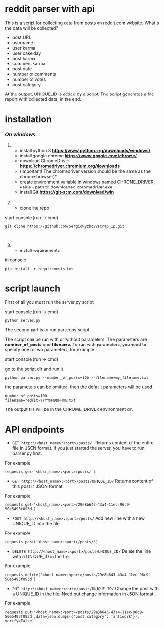 # reddit parser with api

This is a script for collecting data from posts on reddit.com website.
What's the data will be collected?
* post URL
* username
* user karma
* user cake day
* post karma
* comment karma
* post date
* number of comments
* number of votes
* post category

At the output, UNIQUE_ID is added by a script.
The script generates a file report with collected data, in the end.

# installation

### *On windows*
1.
    * install python 3 **https://www.python.org/downloads/windows/**
    * install google chrome **https://www.google.com/chrome/**
    * download ChromeDriver **https://chromedriver.chromium.org/downloads**
    * (Important! The chromedriver version should be the same as the chrome browser)*
    * create environment variable in windows named CHROME_DRIVER, value - path to downloaded chromedriver.exe
    * install Git **https://git-scm.com/download/win**
<br><br>

2.  * clone the repo

start console (run -> cmd)

    git clone https://github.com/SergioRyzhov/scrap_1p.git
<br>

3.  * install requirements

in console
    
    pip install -r requirements.txt

# script launch

First of all you must run the server.py script

start console (run -> cmd)

    python server.py

The second part is to run parser.py script

The script can be run with or without parameters.
The parameters are **number_of_posts** and **filename**.
To run with parameters, you need to specify one or two parameters,
for example:

start console (run -> cmd)

go to the script dir and run it

    python parser.py --number_of_posts=150 --filename=my_filename.txt

the parameters can be omitted, then the default parameters will be used

    number_of_posts=100
    filename=reddit-YYYYMMDDHHmm.txt

The output file will be in the CHROME_DRIVER environment dir.

# API endpoints

* `GET http://<host_name>:<port>/posts/ `
Returns content of the entire file in JSON format. If you just started the server, you have to run parser.py first.

For example
    
    requests.get('<host_name>:<port>/posts/')

* `GET http://<host_name>:<port>/posts/UNIQUE_ID/`
Returns content of this post in JSON format.

For example

    requests.get('<host_name>:<port>/29e8b643-43a4-11ec-96c9-50e5493f093d')

* `POST http://<host_name>:<port>/posts/`
Add new line with a new UNIQUE_ID into the file.

For example

    requests.post('<host_name>:<port>/posts/')

* `DELETE http://<host_name>:<port>/posts/UNIQUE_ID/`
Delete the line with a UNIQUE_ID in the file.

For example

    requests.delete('<host_name>:<port>/posts/29e8b643-43a4-11ec-96c9-50e5493f093d')

* `PUT http://<host_name>:<port>/posts/UNIQUE_ID/`
Change the post with a UNIQUE_ID in the file. Need put change information in JSON format.

For example

    requests.put('<host_name>:<port>/posts/29e8b643-43a4-11ec-96c9-50e5493f093d',data=json.dumps({'post category': 'antiwork'}), verify=False)